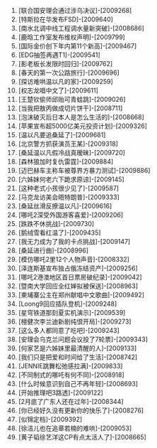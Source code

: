
1. [联合国安理会通过涉乌决议]-[2009268]
1. [特斯拉在华发布FSD]-[2009640]
1. [南水北调中线工程调水量新突破]-[2008686]
1. [鹿晗工作室发布维权声明]-[2009799]
1. [国际金价创下年内第11个新高]-[2009467]
1. [EDG抽签再遇T1]-[2009541]
1. [影老板长发限时回归]-[2009762]
1. [春天的第一次公路旅行]-[2009696]
1. [探访难哄温以凡的家]-[2009259]
1. [权志龙唱中文了]-[2009611]
1. [王楚钦偷师邱贻可青蛙跳]-[2009026]
1. [当我把敖丙做成切片饼干]-[2008711]
1. [泡沫破灭后日本人是怎么生活的]-[2008668]
1. [苹果宣布超5000亿美元投资计划]-[2009326]
1. [温以凡要追桑延了]-[2009681]
1. [北京警方抓获演员王某]-[2009318]
1. [桑延温以凡假冷战真暧昧]-[2009720]
1. [森林狼加时复仇雷霆]-[2009884]
1. [迈巴赫车主称车被尊界方暴力测试]-[2009886]
1. [六姊妹何老六下跪求原谅]-[2009145]
1. [这种老式小孩很少见了]-[2009587]
1. [马克龙访美会晤特朗普]-[2009333]
1. [桑延丝滑反撩温以凡]-[2009616]
1. [哪吒2深受外国游客喜爱]-[2009206]
1. [跌跌不休挑战]-[2009730]
1. [鹅绒雪看红温了]-[2009435]
1. [我无力成为了我的卡点挑战]-[2009147]
1. [桑延进行曲]-[2008996]
1. [模仿哪吒2里12个人物声音]-[2008332]
1. [泽连斯基宣布独占俄冻结资产]-[2009256]
1. [哪吒2港澳地区首日票房破纪录]-[2009042]
1. [暨南大学回应全红婵拟被保送]-[2008963]
1. [柬埔寨公主在郑州献唱中文歌曲]-[2009492]
1. [Loong9回应插队登机]-[2009248]
1. [星穹铁道那刻夏实机演示]-[2009539]
1. [檀健次李兰迪新剧纯恨开局]-[2009273]
1. [这么多人都同意了吃吧]-[2009243]
1. [安理会乌克兰问题会议投了7轮票]-[2009343]
1. [何家艺是六姊妹里最清醒的人]-[2009133]
1. [我们只是把爱和时间给了生活]-[2008742]
1. [JENNIE跳舞松弛感拉满]-[2009833]
1. [不同制式的哪吒有何不同]-[2008918]
1. [什么时候意识到自己不再年轻]-[2008693]
1. [开始推理吧3路透]-[2009122]
1. [2月底了广东人还在过年]-[2008344]
1. [你已经好久没有更新你的快乐了]-[2008276]
1. [似锦定档]-[2009392]
1. [徐洁儿也在追章若楠的难哄]-[2009053]
1. [黄子韬徐艺洋这CP有点太活人了]-[2008665]